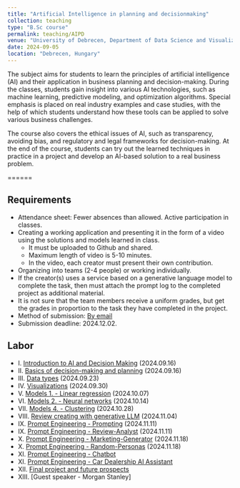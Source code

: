 ```yaml
---
title: "Artificial Intelligence in planning and decisionmaking"
collection: teaching
type: "B.Sc course"
permalink: teaching/AIPD
venue: "University of Debrecen, Department of Data Science and Visualization"
date: 2024-09-05
location: "Debrecen, Hungary"
---
```


The subject aims for students to learn the principles of artificial intelligence (AI) and their application in business planning and decision-making. During the classes, students gain insight into various AI technologies, such as machine learning, predictive modeling, and optimization algorithms. Special emphasis is placed on real industry examples and case studies, with the help of which students understand how these tools can be applied to solve various business challenges.

The course also covers the ethical issues of AI, such as transparency, avoiding bias, and regulatory and legal frameworks for decision-making. At the end of the course, students can try out the learned techniques in practice in a project and develop an AI-based solution to a real business problem.

======

## Requirements

- Attendance sheet: Fewer absences than allowed. Active participation in classes.
- Creating a working application and presenting it in the form of a video using the solutions and models learned in class.
     - It must be uploaded to Github and shared.
     - Maximum length of video is 5-10 minutes.
     - In the video, each creator must present their own contribution.
- Organizing into teams (2-4 people) or working individually.
- If the creator(s) uses a service based on a generative language model to complete the task, then must attach the prompt log to the completed project as additional material.
- It is not sure that the team members receive a uniform grades, but get the grades in proportion to the task they have completed in the project.
- Method of submission: [By email](mailto:lakatos.robert@inf.unideb.hu)
- Submission deadline: 2024.12.02.

## Labor

- I.    [Introduction to AI and Decision Making](../materials/AIPD/labor/I-introduction) (2024.09.16)
- II.   [Basics of decision-making and planning](../materials/AIPD/labor/II-decisionmaking) (2024.09.16)
- III.  [Data types](../materials/AIPD/labor/III-datatypes) (2024.09.23)
- IV.   [Visualizations](../materials/AIPD/labor/IV-visualizations) (2024.09.30)
- V.    [Models 1. - Linear regression](../materials/AIPD/labor/V-linear-regression) (2024.10.07)
- VI.   [Models 2. - Neural networks](../materials/AIPD/labor/VI-neural-network) (2024.10.14)
- VII.  [Models 4. - Clustering](../materials/AIPD/labor/VII-clustering) (2024.10.28)
- VIII. [Review creating with generative LLM](../materials/AIPD/labor/VIII-review) (2024.11.04)
- IX.   [Prompt Engineering - Prompting](https://colab.research.google.com/drive/1qR3t_4aCEdcdB5tmJ1wvJKmPQP-UO33D) (2024.11.11)
- IX.   [Prompt Engineering - Review-Analyst](https://colab.research.google.com/drive/1N_uSVFmuHe7MkRV4-wgT6hSUIuR81emS) (2024.11.11)
- X.    [Prompt Engineering - Marketing-Generator](https://colab.research.google.com/drive/1rcaWJ7R1P232OosvQMmtX6ce55B32kYt) (2024.11.18)
- X.    [Prompt Engineering - Random-Personas](https://colab.research.google.com/drive/1h1X20s4Kr8wQ_gRMUYuPbZcVX9bR5Lyf) (2024.11.18)
- XI.   [Prompt Engineering - Chatbot](https://colab.research.google.com/drive/1FB5BqTd_adnsy6VNyawnTieWlp1TCFoG)
- XI.   [Prompt Engineering - Car Dealership AI Assistant](https://colab.research.google.com/drive/1QaGBSUHRIzVmEjAPefXzdIWjoPtGWAkd)
- XII.  [Final project and future prospects]()
- XIII. [Guest speaker - Morgan Stanley]

